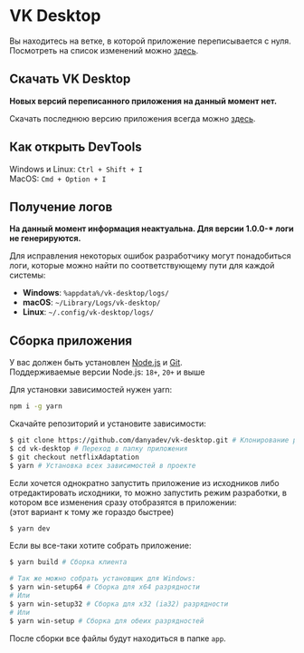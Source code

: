 # VK Desktop

Вы находитесь на ветке, в которой приложение переписывается с нуля.  
Посмотреть на список изменений можно
[здесь](https://github.com/danyadev/vk-desktop/blob/netflixAdaptation/CHANGELOG.md).

## Скачать VK Desktop

__Новых версий переписанного приложения на данный момент нет.__

Скачать последнюю версию приложения всегда можно [здесь](https://github.com/danyadev/vk-desktop/releases).

## Как открыть DevTools

Windows и Linux: `Ctrl + Shift + I`  
MacOS: `Cmd + Option + I`

## Получение логов

__На данный момент информация неактуальна. Для версии 1.0.0-* логи не генерируются.__

Для исправления некоторых ошибок разработчику могут понадобиться логи,
которые можно найти по соответствующему пути для каждой системы:

* **Windows**: `%appdata%/vk-desktop/logs/`
* **macOS**: `~/Library/Logs/vk-desktop/`
* **Linux**: `~/.config/vk-desktop/logs/`

## Сборка приложения

У вас должен быть установлен [Node.js](http://nodejs.org) и [Git](https://git-scm.com/downloads).  
Поддерживаемые версии Node.js: `18+`, `20+` и выше

Для установки зависимостей нужен yarn:
```bash
npm i -g yarn
```

Скачайте репозиторий и установите зависимости:
```bash
$ git clone https://github.com/danyadev/vk-desktop.git # Клонирование репозитория
$ cd vk-desktop # Переход в папку приложения
$ git checkout netflixAdaptation
$ yarn # Установка всех зависимостей в проекте
```

Если хочется однократно запустить приложение из исходников либо отредактировать исходники,
то можно запустить режим разработки, в котором все изменения сразу отобразятся в приложении:  
(этот вариант к тому же гораздо быстрее)
```bash
$ yarn dev
```

Если вы все-таки хотите собрать приложение:
```bash
$ yarn build # Сборка клиента

# Так же можно собрать установщик для Windows:
$ yarn win-setup64 # Сборка для x64 разрядности
# Или
$ yarn win-setup32 # Сборка для x32 (ia32) разрядности
# Или
$ yarn win-setup # Сборка для обеих разрядностей
```

После сборки все файлы будут находиться в папке `app`.
